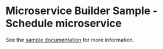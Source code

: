 # Microservice Builder Sample - Schedule microservice

See the [sample documentation](WASdev/sample.microservicebuilder.docs) for more information.
